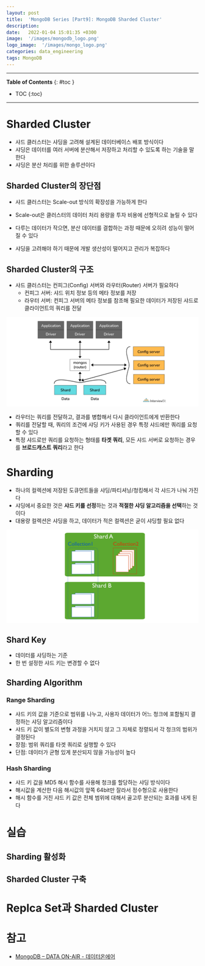 ```yaml
---
layout: post
title:  'MongoDB Series [Part9]: MongoDB Sharded Cluster'
description: 
date:   2022-01-04 15:01:35 +0300
image:  '/images/mongodb_logo.png'
logo_image:  '/images/mongo_logo.png'
categories: data_engineering
tags: MongoDB
---
```


---
**Table of Contents**
{: #toc }
*  TOC
{:toc}

---

# Sharded Cluster

- 샤드 클러스터는 샤딩을 고려해 설계된 데이터베이스 배포 방식이다
- 샤딩은 데이터를 여러 서버에 분산해서 저장하고 처리할 수 있도록 하는 기술을 말한다
- 샤딩은 분산 처리를 위한 솔루션이다


## Sharded Cluster의 장단점

- 샤드 클러스터는 Scale-out 방식의 확장성을 가능하게 한다
- Scale-out은 클러스터의 데이터 처리 용량을 투자 비용에 선형적으로 늘릴 수 있다

- 다루는 데이터가 작으면, 분산 데이터를 결합하는 과정 때문에 오히려 성능이 떨어질 수 있다
- 샤딩을 고려해야 하기 때문에 개발 생산성이 떨어지고 관리가 복잡하다

## Sharded Cluster의 구조

- 샤드 클러스터는 컨피그(Config) 서버와 라우터(Router) 서버가 필요하다
  - 컨피그 서버: 샤드 위치 정보 등의 메타 정보를 저장
  - 라우터 서버: 컨피그 서버의 메타 정보를 참조해 필요한 데이터가 저장된 샤드로 클라이언트의 쿼리를 전달

![](/images/mongo_30.png)

- 라우터는 쿼리를 전달하고, 결과를 병합해서 다시 클라이언트에게 반환한다
- 쿼리를 전달할 때, 쿼리의 조건에 샤딩 키가 사용된 경우 특정 샤드에만 쿼리를 요청할 수 있다
- 특정 샤드로만 쿼리를 요청하는 형태를 **타겟 쿼리**, 모든 샤드 서버로 요청하는 경우를 **브로드캐스트 쿼리**라고 한다

# Sharding

- 하나의 컬렉션에 저장된 도큐먼트들을 샤딩/파티셔닝/청킹해서 각 샤드가 나눠 가진다
- 샤딩에서 중요한 것은 **샤드 키를 선정**하는 것과 **적절한 샤딩 알고리즘을 선택**하는 것이다
- 대용량 컬렉션은 샤딩을 하고, 데이터가 적은 컬렉션은 굳이 샤딩할 필요 없다

![](/images/mongo_31.png)

## Shard Key

- 데이터를 샤딩하는 기준
- 한 번 설정한 샤드 키는 변경할 수 없다

## Sharding Algorithm

### Range Sharding

- 샤드 키의 값을 기준으로 범위를 나누고, 사용자 데이터가 어느 청크에 포함될지 결정하는 샤딩 알고리즘이다
- 샤드 키 값이 별도의 변형 과정을 거치지 않고 그 자체로 정렬되서 각 청크의 범위가 결정된다
- 장점: 범위 쿼리를 타겟 쿼리로 실행할 수 있다
- 단점: 데이터가 균형 있게 분산되지 않을 가능성이 높다

### Hash Sharding

- 샤드 키 값을 MD5 해시 함수를 사용해 청크를 할당하는 샤딩 방식이다
- 해시값을 계산한 다음 해시값의 앞쪽 64bit만 잘라서 정수형으로 사용한다
- 해시 함수를 거친 샤드 키 값은 전체 범위에 대해서 골고루 분산되는 효과를 내게 된다

# 실습

## Sharding 활성화

## Sharded Cluster 구축


# Replca Set과 Sharded Cluster



# 참고

- [MongoDB – DATA ON-AIR - 데이터온에어](https://dataonair.or.kr/db-tech-reference/d-guide/data-practical/?mod=document&uid=391)